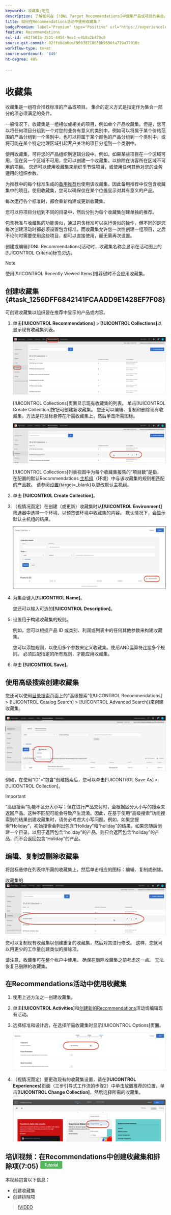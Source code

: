 ```yaml
---
keywords: 收藏集;定位
description: 了解如何在 [!DNL Target Recommendations]中使用产品或项目的集合。
title: 如何在Recommendations活动中使用收藏集？
badgePremium: label="Premium" type="Positive" url="https://experienceleague.adobe.com/docs/target/using/introduction/intro.html?lang=zh-Hans#premium newtab=true" tooltip="查看Target Premium中包含的内容。"
feature: Recommendations
exl-id: e62f501b-3521-4456-9ea1-e4b8a2b478c6
source-git-commit: 02ffe8da6cdf96039218656b9690fa719a77910c
workflow-type: tm+mt
source-wordcount: '849'
ht-degree: 40%

---
```


# 收藏集

收藏集是一组符合推荐标准的产品或项目。 集合的定义方式是指定作为集合一部分的项必须满足的条件。

一般情况下，收藏集是一组相似或相关的项目，例如单个产品收藏集。但是，您可以将任何项目分组到一个对您的业务有意义的类别中，例如可以将属于某个价格范围的产品分组到一个类别中，也可以将属于某个颜色的产品分组到一个类别中，或将可能在某个特定地理区域引起客户关注的项目分组到一个类别中。

使用收藏集，可将您的产品组织到逻辑分段中。例如，如果某些项目在一个区域可用，但在另一个区域不可用，您可以创建一个收藏集，以排除在访客所在区域不可用的项目。 您还可以使用收藏集来组织季节性项目，或使用任何其他对您的业务适用的组织参数。

为推荐中的每个标准生成的[备用推荐](/help/main/c-recommendations/c-algorithms/backup-recs.md)也使用该收藏集，因此备用推荐中仅包含收藏集中的项目。使用收藏集，您可以确保仅在某个位置显示对其有意义的产品。

每次运行各个标准时，都会重新构建或更新收藏集。

您可以将项目分组到不同的目录中，然后分别为每个收藏集创建单独的推荐。

包含标准与收藏集的功能类似，通过包含标准可以执行类似的操作，但不同的是您每次创建活动时都必须设置包含标准。而收藏集允许您一次性创建一组项目，之后不论何时需要使用这些项目，都可以直接使用，而无需再次设置。

创建或编辑[!DNL Recommendations]活动时，收藏集名称会显示在活动图上的[!UICONTROL Criteria]标签旁边。

>[!NOTE]
>
>使用[!UICONTROL Recently Viewed Items]推荐键时不会应用收藏集。

## 创建收藏集 {#task_1256DFF6842141FCAADD9E1428EF7F08}

可创建收藏集以组织要在推荐中显示的产品或内容。

1. 单击&#x200B;**[!UICONTROL Recommendations]** > **[!UICONTROL Collections]**&#x200B;以显示现有收藏集列表。

   ![收藏集列表](assets/collections_list.png)

   [!UICONTROL Collections]页面显示现有收藏集的列表。 单击[!UICONTROL Create Collection]按钮可创建新收藏集。 您还可以编辑、复制和删除现有收藏集，方法是将鼠标悬停在所需收藏集上，然后单击所需图标。

   ![悬停图标：编辑、复制和删除](/help/main/c-recommendations/c-products/assets/hover-icons.png)

   [!UICONTROL Collections]列表视图中为每个收藏集报告的“项目数”是指，在配置的默认Recommendations [主机组](/help/main/administrating-target/hosts.md)（环境）中与该收藏集的规则相匹配的产品数。 请参阅[设置](https://experienceleague.adobe.com/docs/target-dev/developer/recommendations.html?lang=zh-Hans){target=_blank}以更改默认主机组。

1. 单击 **[!UICONTROL Create Collection]**。

1. （视情况而定）在创建（或更新）收藏集时从&#x200B;**[!UICONTROL Environment]**&#x200B;筛选器中选择一个环境，以预览该环境中收藏集的内容。 默认情况下，会显示默认主机组的结果。

   ![创建收藏集](/help/main/c-recommendations/c-products/assets/CreateCollection.png)

1. 为集合键入&#x200B;**[!UICONTROL Name]**。

   您还可以输入可选的&#x200B;**[!UICONTROL Description]**。

1. 设置用于构建收藏集的规则。

   例如，您可以根据产品 ID 或类别、利润或列表中的任何其他参数来构建收藏集。

   您可以添加规则，以使用多个参数来定义收藏集。使用AND运算符连接多个规则。 必须匹配指定的所有规则，才能应用收藏集。

1. 单击 **[!UICONTROL Save]**。

## 使用高级搜索创建收藏集

您还可以使用[目录搜索](/help/main/c-recommendations/c-products/catalog-search.md#save-as)页面上的“高级搜索”([!UICONTROL Recommendations] > [!UICONTROL Catalog Search] > [!UICONTROL Advanced Search])来创建收藏集。

![另存为对话框](/help/main/c-recommendations/c-products/assets/save-as.png)

例如，在使用“ID”>“包含”创建搜索后，您可以单击[!UICONTROL Save As] > [!UICONTROL Collection]。

>[!IMPORTANT]
>
>“高级搜索”功能不区分大小写；但在进行产品交付时，会根据区分大小写的搜索来返回产品。这种不匹配可能会导致产生混淆。因此，在基于使用“高级搜索”功能搜索到的结果创建收藏集时，请务必考虑大小写问题。例如，如果您搜索“Holiday”，初始搜索会列出包含“Holiday”和“holiday”的结果。如果您随后创建一个目录，以用于返回包含“holiday”的产品，则只会返回包含“holiday”的产品，而不会返回包含“Holiday”的产品。

## 编辑、复制或删除收藏集

将鼠标悬停在列表中所需的收藏集上，然后单击相应的图标：编辑、复制或删除。

收藏集的![悬停图标](/help/main/c-recommendations/c-products/assets/hover-collections.png)

您可以复制现有收藏集以创建重复的收藏集，然后对其进行修改。 这样，您就可以用更少的工作量创建类似的排除项。

请注意，收藏集可在整个帐户中使用。 确保在删除收藏集之前考虑这一点。 无法恢复已删除的收藏集。

## 在Recommendations活动中使用收藏集

1. 使用上述方法之一创建收藏集。

1. 单击&#x200B;**[!UICONTROL Activities]**&#x200B;和[创建新的Recommendations](/help/main/c-recommendations/t-create-recs-activity/create-recs-activity.md)活动或编辑现有活动。

1. 选择标准和设计后，在选择所需收藏集时显示[!UICONTROL Options]页面。

   ![选择收藏集选项](/help/main/c-recommendations/c-products/assets/choose-collection.png)

1. （视情况而定）要更改现有的收藏集设置，请在&#x200B;**[!UICONTROL Experiences]**&#x200B;页面（三步引导式工作流的步骤2）中单击放置推荐的位置，单击&#x200B;**[!UICONTROL Change Collection]**，然后选择所需的收藏集。

   ![更改收藏集选项](/help/main/c-recommendations/c-products/assets/change-collection.png)

## 培训视频：在Recommendations中创建收藏集和排除项(7:05) ![教程徽章](/help/main/assets/tutorial.png)

本视频包含以下信息：

* 创建收藏集
* 创建排除项

>[!VIDEO](https://video.tv.adobe.com/v/35356?captions=chi_hans)
